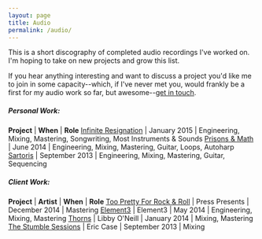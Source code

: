 ```yaml
---
layout: page
title: Audio
permalink: /audio/
---
```

This is a short discography of completed audio recordings I've worked on. I'm hoping to take on new projects and grow this list. 

If you hear anything interesting and want to discuss a project you'd like me to join in some capacity--which, if I've never met you, would frankly be a first for my audio work so far, but awesome--[get in touch](mailto:tayloraburgess@gmail.com).

##### Personal Work:

**Project** | **When** | **Role**
[Infinite Resignation](http://presssounds.bandcamp.com/album/press-presents-infinite-resignation) | January 2015 | Engineering, Mixing, Mastering, Songwriting, Most Instruments & Sounds
[Prisons & Math](http://presssounds.bandcamp.com/album/prisons-math) | June 2014 | Engineering, Mixing, Mastering, Guitar, Loops, Autoharp
[Sartoris](http://presssounds.bandcamp.com/album/sartoris) | September 2013 | Engineering, Mixing, Mastering, Guitar, Sequencing

##### Client Work:

**Project** | **Artist** | **When** | **Role**
[Too Pretty For Rock & Roll](http://presssounds.bandcamp.com/album/press-presents-too-pretty-for-rock-roll) | Press Presents | December 2014 | Mastering
[Element3](http://element3.org/music/) | Element3 | May 2014 | Engineering, Mixing, Mastering
[Thorns](https://libbyoneill.bandcamp.com/album/thorns) | Libby O'Neill | January 2014 | Mixing, Mastering
[The Stumble Sessions](https://ericcase.bandcamp.com/album/the-stumble-sessions) | Eric Case | September 2013 | Mixing
